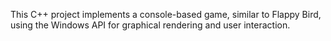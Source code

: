 This C++ project implements a console-based game, similar to Flappy Bird, using the Windows API for graphical rendering and user interaction.
